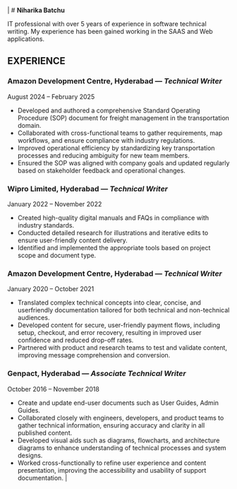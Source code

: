 | # **Niharika Batchu**  
 
IT professional with over 5 years of experience in software technical writing. My experience has been gained working in the SAAS and Web applications. 
## **EXPERIENCE**
### **Amazon Development Centre, Hyderabad** — *Technical Writer*
August 2024 – February 2025
- Developed and authored a comprehensive Standard Operating Procedure (SOP) document for freight management in the transportation domain.  
- Collaborated with cross-functional teams to gather requirements, map workflows, and ensure compliance with industry regulations.  
- Improved operational efficiency by standardizing key transportation  processes and reducing ambiguity for new team members.  
- Ensured the SOP was aligned with company goals and updated regularly based on stakeholder feedback and operational changes. 
### **Wipro Limited, Hyderabad** — *Technical Writer*  
January 2022 – November 2022  
- Created high-quality digital manuals and FAQs in compliance with industry standards.  
- Conducted detailed research for illustrations and iterative edits to ensure user-friendly content delivery.  
- Identified and implemented the appropriate tools based on project scope and document type.
### **Amazon Development Centre, Hyderabad** — *Technical Writer*
January 2020 – October 2021  
- Translated complex technical concepts into clear, concise, and userfriendly documentation tailored for both technical and non-technical audiences.
- Developed content for secure, user-friendly payment flows, including setup, checkout, and error recovery, resulting in improved user confidence and reduced drop-off rates.  
- Partnered with product and research teams to test and validate content, improving message comprehension and conversion.
### **Genpact, Hyderabad** — *Associate Technical Writer*  
October 2016 – November 2018  
- Create and update end-user documents such as User Guides, Admin Guides.  
- Collaborated closely with engineers, developers, and product teams to gather technical information, ensuring accuracy and clarity in all published content.  
- Developed visual aids such as diagrams, flowcharts, and architecture diagrams to enhance understanding of technical processes and system designs.  
- Worked cross-functionally to refine user experience and content presentation, improving the accessibility and usability of support documentation. |
